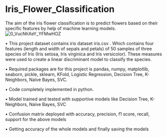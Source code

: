 # Iris_Flower_Classification
The aim of the iris flower classification is to predict flowers based on their specific features by help of machine learning models.
![0_VucNhXeY_YFMwHOZ](https://user-images.githubusercontent.com/118047264/226838508-c0ed0ecf-f575-4226-838d-4a2b88607538.jpg)

•	This project dataset contains iris dataset iris.csv . Which contains four features (length and width of sepals and petals) of 50 samples of three species of Iris (Iris setosa, Iris virginica and Iris versicolor). These measures were used to create a linear discriminant model to classify the species.

•	Required packages are for this project is pandas, numpy, matplotlib, seaborn, pickle, sklearn, KFold, Logistic Regression, Decision Tree, K-Neighbors, Naïve Bayes, SVC.

•	Code completely implemented in python.

•	Model trained and tested with supportive models like Decision Tree, K-Neighbors, Naïve Bayes, SVC

•	Confusion matrix deployed with accuracy, precision, f1 score, recall, support for the above models

•	Getting accuracy of the whole models and finally saving the models
